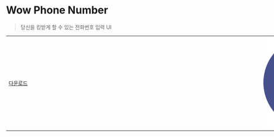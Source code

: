 # Wow Phone Number
> 당신을 킹받게 할 수 있는 전화번호 입력 UI

<table style="width: 100vw;">
    <tr>
        <td style="width: 50vw;">
            <a href="https://github.com/error0918/MiniProjects/raw/main/WowPhoneNumber/app/release/Wow%20Phone%20Number%20(v1.0.0).apk">다운로드</a>
        </td>
        <td style="width: 50vw;" align=end>
            <img src="https://raw.githubusercontent.com/error0918/MiniProjects/main/WowPhoneNumber/icon.png" width="250" height="250" title="Wow Phone Number"/>
        </td>
    </tr>
</table>